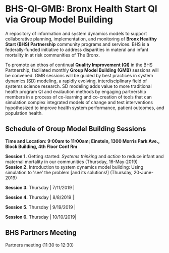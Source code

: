 # BHS-QI-GMB: Bronx Health Start QI via Group Model Building 
A repository of information and system dynamics models to support collaborative planning, implementation, and monitoring of <b>Bronx Healthy Start (BHS) Partnership</b> community programs and services. BHS is a federally-funded initiative to address disparities in materal and infant mortality in at risk communities of The Bronx.  

To promote an ethos of continual <b>Quality Improvement (QI)</b> in the BHS Partnership, faciliated monthly <b>Group Model Building (GMB)</b> sessions will be convened. GMB sessions will be guided by best practices in system dynamics (SD) modeling, a rapidly evolving, interdisciplinary field of systems science research. SD modeling adds value to more traditional health program QI and evalaution methods by engaging partnership members in a process of co-learning and co-creation of tools that can simulation complex integrated models of change and test interventions hypothesized to improve health system performance, patient outcomes, and population health. 

## Schedule of Group Model Building Sessions

<b>Time and Location: 9:00am to 11:00am; Einstein, 1300 Morris Park Ave., Block Building, 4th Floor Conf Rm</b>

<b>Session 1.</b> Getting started: <i>Systems thinking</i> and <i>action</i> to reduce infant and maternal mortality in our communities (Thursday, 16-May-2019)<br> 
<b>Session 2.</b> Introduction to system dynamics model building: Using simulation to 'see' the problem [and its solutions!] (Thursday, 20-June-2019)<br>

<b>Session 3.</b> Thursday | 7/11/2019 |

<b>Session 4.</b> Thursday | 8/8/2019  | 

<b>Session 5.</b> Thursday | 9/19/2019 | 

<b>Session 6.</b> Thursday | 10/10/2019| 

## BHS Partners Meeting

Partners meeting (11:30 to 12:30)
